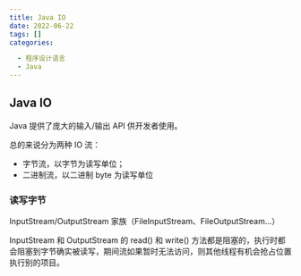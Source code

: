 ```yaml
---
title: Java IO
date: 2022-06-22
tags: []
categories:

  - 程序设计语言
  - Java
---
```


## Java IO

Java 提供了庞大的输入/输出 API 供开发者使用。

总的来说分为两种 IO 流：

- 字节流，以字节为读写单位；
- 二进制流，以二进制 byte 为读写单位

### 读写字节

InputStream/OutputStream 家族（FileInputStream、FileOutputStream...）

InputStream 和 OutputStream 的 read() 和 write() 方法都是阻塞的，执行时都会阻塞到字节确实被读写，期间流如果暂时无法访问，则其他线程有机会抢占位置执行别的项目。

